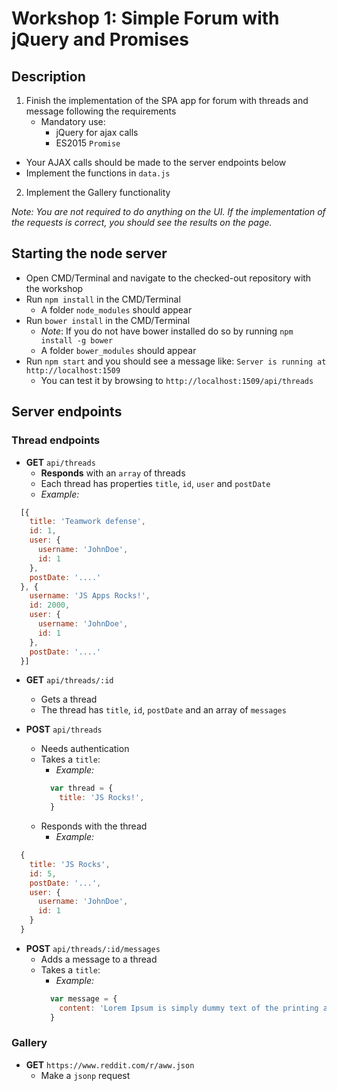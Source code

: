 # Workshop 1: Simple Forum with jQuery and Promises

##  Description

1. Finish the implementation of the SPA app for forum with threads and message following the requirements
    - Mandatory use:
      - jQuery for ajax calls
      - ES2015 `Promise`
  - Your AJAX calls should be made to the server endpoints below
  - Implement the functions in `data.js`
2. Implement the Gallery functionality

_Note: You are not required to do anything on the UI. If the implementation of the requests is correct, you should see the results on the page._

## Starting the node server
- Open CMD/Terminal and navigate to the checked-out repository with the workshop
- Run `npm install` in the CMD/Terminal
    - A folder `node_modules` should appear
- Run `bower install` in the CMD/Terminal
    - _Note_: If you do not have bower installed do so by running `npm install -g bower`
    - A folder `bower_modules` should appear
- Run `npm start` and you should see a message like: `Server is running at http://localhost:1509`
    - You can test it by browsing to `http://localhost:1509/api/threads`

##  Server endpoints
### Thread endpoints
- **GET** `api/threads`
  - **Responds** with an `array` of threads
  - Each thread has properties `title`, `id`, `user` and `postDate`
  - _Example:_
```js
  [{
    title: 'Teamwork defense',
    id: 1,
    user: {
      username: 'JohnDoe',
      id: 1
    },
    postDate: '....'
  }, {
    username: 'JS Apps Rocks!',
    id: 2000,
    user: {
      username: 'JohnDoe',
      id: 1
    },
    postDate: '....'
  }]
```

- **GET** `api/threads/:id`
  - Gets a thread
  - The thread has `title`, `id`, `postDate` and an array of `messages`

- **POST** `api/threads`
  - Needs authentication
  - Takes a `title`:
      - _Example:_
    ```js
      var thread = {
        title: 'JS Rocks!',
      }
    ```
  - Responds with the thread
      - _Example:_
```js
  {
    title: 'JS Rocks',
    id: 5,
    postDate: '...',
    user: {
      username: 'JohnDoe',
      id: 1
    }
  }
```

- **POST** `api/threads/:id/messages`
  - Adds a message to a thread
  - Takes a `title`:
      - _Example:_
    ```js
      var message = {
        content: 'Lorem Ipsum is simply dummy text of the printing and typesetting industry. Lorem Ipsum has been the industry's standard dummy text ever since the 1500s, when an unknown printer took a galley of type and scrambled it to make a type specimen book',
      }
    ```

### Gallery
  - **GET** `https://www.reddit.com/r/aww.json`
      -  Make a `jsonp` request

